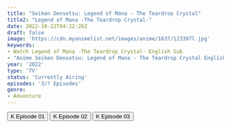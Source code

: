 ```yaml
---
title: "Seiken Densetsu: Legend of Mana - The Teardrop Crystal"
title2: "Legend of Mana -The Teardrop Crystal-"
date: 2022-10-22T04:22:26Z
draft: false
image: 'https://cdn.myanimelist.net/images/anime/1637/123397l.jpg'
keywords:
- Watch Legend of Mana -The Teardrop Crystal- English Sub
- "Anime Seiken Densetsu: Legend of Mana - The Teardrop Crystal English Sub"
year: '2022'
type: 'TV'
status: 'Currently Airing'
episodes: '3/? Episodes'
genre:
- Adventure
---
```


<div class="d-g gg-5 gtc-r ai-c">
<button onclick="window.open('?kwf=SeikenDensetsu/Seiken Densetsu - Legend Of Mana - The Teardrop Crystal - 01','_blank')">K Episode 01</button>
<button onclick="window.open('?kwf=SeikenDensetsu/Seiken Densetsu - Legend Of Mana - The Teardrop Crystal - 02','_blank')">K Episode 02</button>
<button onclick="window.open('?kwf=SeikenDensetsu/Seiken Densetsu - Legend Of Mana - The Teardrop Crystal - 03','_blank')">K Episode 03</button>
</div>